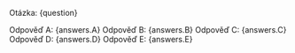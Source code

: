 Otázka: {question}

Odpověď A: {answers.A}
Odpověď B: {answers.B}
Odpověď C: {answers.C}
Odpověď D: {answers.D}
Odpověď E: {answers.E}